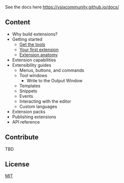 See the docs here <https://vsixcommunity.github.io/docs/>

## Content

* Why build extensions?
* Getting started
    * [Get the tools](getting-started/get-the-tools.md)
    * [Your first extension](getting-started/your-first-extension.md)
    * [Extension anatomy](getting-started/extension-anatomy.md)
* Extension capabilities
* Extensibility guides
   * Menus, buttons, and commands
   * Tool windows
       * Write to the Output Window
   * Templates
   * Snippets
   * Events
   * Interacting with the editor
   * Custom languages
* Extension packs
* Publishing extensions
* API reference

## Contribute
TBD

## License
[MIT](LICENSE)
